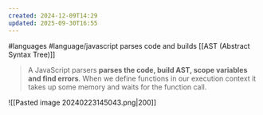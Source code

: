 ```yaml
---
created: 2024-12-09T14:29
updated: 2025-09-30T16:55
---
```

#languages #language/javascript 
parses code and builds [[AST (Abstract Syntax Tree)]]

> A JavaScript parsers **parses the code, build AST, scope variables and find errors**. When we define functions in our execution context it takes up some memory and waits for the function call.


![[Pasted image 20240223145043.png|200]]